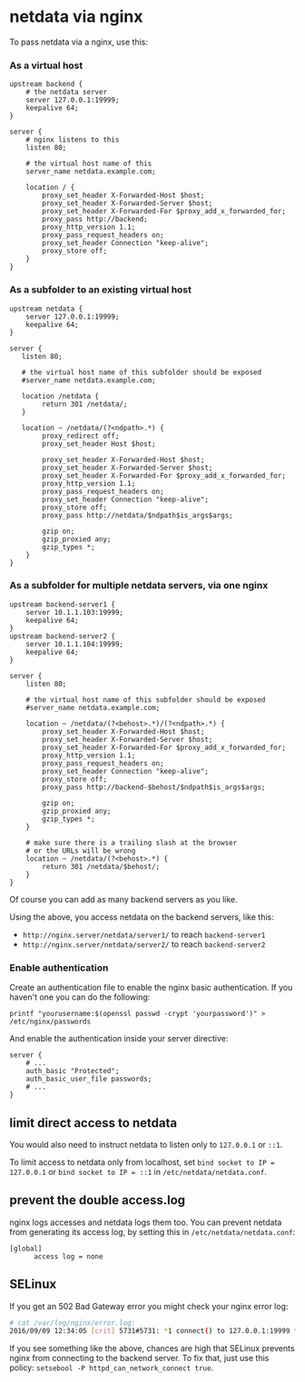 # netdata via nginx

To pass netdata via a nginx, use this:

### As a virtual host

```
upstream backend {
    # the netdata server
    server 127.0.0.1:19999;
    keepalive 64;
}

server {
    # nginx listens to this
    listen 80;

    # the virtual host name of this
    server_name netdata.example.com;

    location / {
        proxy_set_header X-Forwarded-Host $host;
        proxy_set_header X-Forwarded-Server $host;
        proxy_set_header X-Forwarded-For $proxy_add_x_forwarded_for;
        proxy_pass http://backend;
        proxy_http_version 1.1;
        proxy_pass_request_headers on;
        proxy_set_header Connection "keep-alive";
        proxy_store off;
    }
}
```

### As a subfolder to an existing virtual host

```
upstream netdata {
    server 127.0.0.1:19999;
    keepalive 64;
}

server {
   listen 80;

   # the virtual host name of this subfolder should be exposed
   #server_name netdata.example.com;

   location /netdata {
        return 301 /netdata/;
   }

   location ~ /netdata/(?<ndpath>.*) {
        proxy_redirect off;
        proxy_set_header Host $host;

        proxy_set_header X-Forwarded-Host $host;
        proxy_set_header X-Forwarded-Server $host;
        proxy_set_header X-Forwarded-For $proxy_add_x_forwarded_for;
        proxy_http_version 1.1;
        proxy_pass_request_headers on;
        proxy_set_header Connection "keep-alive";
        proxy_store off;
        proxy_pass http://netdata/$ndpath$is_args$args;

        gzip on;
        gzip_proxied any;
        gzip_types *;
    }
}
```

### As a subfolder for multiple netdata servers, via one nginx

```
upstream backend-server1 {
    server 10.1.1.103:19999;
    keepalive 64;
}
upstream backend-server2 {
    server 10.1.1.104:19999;
    keepalive 64;
}

server {
    listen 80;

    # the virtual host name of this subfolder should be exposed
    #server_name netdata.example.com;

    location ~ /netdata/(?<behost>.*)/(?<ndpath>.*) {
        proxy_set_header X-Forwarded-Host $host;
        proxy_set_header X-Forwarded-Server $host;
        proxy_set_header X-Forwarded-For $proxy_add_x_forwarded_for;
        proxy_http_version 1.1;
        proxy_pass_request_headers on;
        proxy_set_header Connection "keep-alive";
        proxy_store off;
        proxy_pass http://backend-$behost/$ndpath$is_args$args;

        gzip on;
        gzip_proxied any;
        gzip_types *;
    }

    # make sure there is a trailing slash at the browser
    # or the URLs will be wrong
    location ~ /netdata/(?<behost>.*) {
        return 301 /netdata/$behost/;
    }
}
```

Of course you can add as many backend servers as you like.

Using the above, you access netdata on the backend servers, like this:

- `http://nginx.server/netdata/server1/` to reach `backend-server1`
- `http://nginx.server/netdata/server2/` to reach `backend-server2`


### Enable authentication

Create an authentication file to enable the nginx basic authentication. If you haven't one you can do the following:

```
printf "yourusername:$(openssl passwd -crypt 'yourpassword')" > /etc/nginx/passwords
```

And enable the authentication inside your server directive:

```
server {
    # ...
    auth_basic "Protected";
    auth_basic_user_file passwords;
    # ...
}
```

## limit direct access to netdata

You would also need to instruct netdata to listen only to `127.0.0.1` or `::1`.

To limit access to netdata only from localhost, set `bind socket to IP = 127.0.0.1` or `bind socket to IP = ::1` in `/etc/netdata/netdata.conf`.

## prevent the double access.log

nginx logs accesses and netdata logs them too. You can prevent netdata from generating its access log, by setting this in `/etc/netdata/netdata.conf`:

```
[global]
      access log = none
```

## SELinux

If you get an 502 Bad Gateway error you might check your nginx error log:

```sh
# cat /var/log/nginx/error.log:
2016/09/09 12:34:05 [crit] 5731#5731: *1 connect() to 127.0.0.1:19999 failed (13: Permission denied) while connecting to upstream, client: 1.2.3.4, server: netdata.example.com, request: "GET / HTTP/2.0", upstream: "http://127.0.0.1:19999/", host: "netdata.example.com"
```

If you see something like the above, chances are high that SELinux prevents nginx from connecting to the backend server. To fix that, just use this policy: `setsebool -P httpd_can_network_connect true`.
